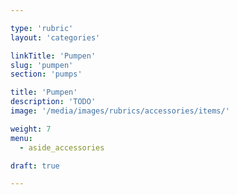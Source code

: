 ```yaml
---

type: 'rubric'
layout: 'categories'

linkTitle: 'Pumpen'
slug: 'pumpen'
section: 'pumps'

title: 'Pumpen'
description: 'TODO'
image: '/media/images/rubrics/accessories/items/'

weight: 7
menu:
  - aside_accessories  

draft: true

---
```

